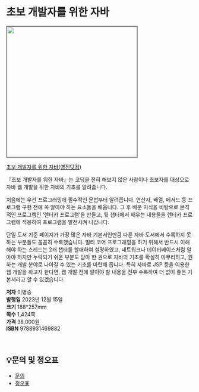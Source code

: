 # 초보 개발자를 위한 자바

<img src="https://www.youngjin.com/images/book_cover/9788931469882.png" height="350px" style="border: 2px solid grey;">

[초보 개발자를 위한 자바(영진닷컴)](https://blog.naver.com/ydot/223275742604)

『초보 개발자를 위한 자바』는 코딩을 전혀 해보지 않은 사람이나 초보자를 대상으로 자바 웹 개발을 위한 자바의 기초를 알려줍니다.

처음에는 우선 프로그래밍에 필수적인 문법부터 알려줍니다. 연산자, 배열, 메서드 등 프로그램 구현 전에 꼭 알아야 하는 요소들을 배웁니다. 그 후 배운 지식을 바탕으로 본격적인 프로그램인 ‘렌터카 프로그램’을 만들고, 뒷 챕터에서 배우는 내용들을 렌터카 프로그램에 적용하여 프로그램을 발전시켜 나갑니다.

단일 도서 기준 페이지가 가장 많은 자바 기본서인만큼 다른 자바 도서에서 수록하지 못하는 부분들도 꼼꼼히 수록했습니다. 멀티 코어 프로그래밍을 하기 위해서 반드시 이해해야 하는 스레드는 2개 챕터를 할애하여 설명하였고, 네트워크나 데이터베이스처럼 알아야 하지만 누락되기 쉬운 부분도 담아 한 권으로 자바의 기초를 확실히 마무리하고, 원하는 개발 분야로 나아갈 수 있는 기초를 마련해 줍니다. 특히 자바로 JSP 등을 이용한 웹 개발을 하고자 한다면, 웹 개발 전에 알아야 할 내용을 전부 수록하여 더 없이 좋은 기본서라고 할 수 있겠습니다.

**저자** 이병승  
**발행일** 2023년 12월 15일  
**크기** 188*257mm    
**쪽수** 1,424쪽   
**가격** 38,000원   
**ISBN** 9788931469882   

<br>

## 💡문의 및 정오표
- [문의](mailto:Support@youngjin.com)
- [정오표](https://www.youngjin.com/Artyboard/mboard.asp?strBoardID=errata)



